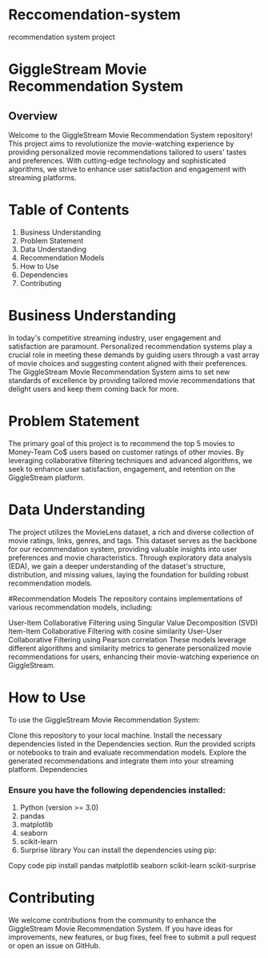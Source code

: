 # Reccomendation-system
recommendation system project
# GiggleStream Movie Recommendation System
## Overview
Welcome to the GiggleStream Movie Recommendation System repository! This project aims to revolutionize the movie-watching experience by providing personalized movie recommendations tailored to users' tastes and preferences. With cutting-edge technology and sophisticated algorithms, we strive to enhance user satisfaction and engagement with streaming platforms.

# Table of Contents
1. Business Understanding
2. Problem Statement
3. Data Understanding
4. Recommendation Models
5. How to Use
6. Dependencies
7. Contributing

# Business Understanding
In today's competitive streaming industry, user engagement and satisfaction are paramount. Personalized recommendation systems play a crucial role in meeting these demands by guiding users through a vast array of movie choices and suggesting content aligned with their preferences. The GiggleStream Movie Recommendation System aims to set new standards of excellence by providing tailored movie recommendations that delight users and keep them coming back for more.

# Problem Statement
The primary goal of this project is to recommend the top 5 movies to Money-Team Co$ users based on customer ratings of other movies. By leveraging collaborative filtering techniques and advanced algorithms, we seek to enhance user satisfaction, engagement, and retention on the GiggleStream platform.

# Data Understanding
The project utilizes the MovieLens dataset, a rich and diverse collection of movie ratings, links, genres, and tags. This dataset serves as the backbone for our recommendation system, providing valuable insights into user preferences and movie characteristics. Through exploratory data analysis (EDA), we gain a deeper understanding of the dataset's structure, distribution, and missing values, laying the foundation for building robust recommendation models.

#Recommendation Models
The repository contains implementations of various recommendation models, including:

User-Item Collaborative Filtering using Singular Value Decomposition (SVD)
Item-Item Collaborative Filtering with cosine similarity
User-User Collaborative Filtering using Pearson correlation
These models leverage different algorithms and similarity metrics to generate personalized movie recommendations for users, enhancing their movie-watching experience on GiggleStream.

# How to Use
To use the GiggleStream Movie Recommendation System:

Clone this repository to your local machine.
Install the necessary dependencies listed in the Dependencies section.
Run the provided scripts or notebooks to train and evaluate recommendation models.
Explore the generated recommendations and integrate them into your streaming platform.
Dependencies
### Ensure you have the following dependencies installed:

1. Python (version >= 3.0)
2. pandas
3. matplotlib
4. seaborn
5. scikit-learn
6. Surprise library
You can install the dependencies using pip:

Copy code
pip install pandas matplotlib seaborn scikit-learn scikit-surprise
# Contributing
We welcome contributions from the community to enhance the GiggleStream Movie Recommendation System. If you have ideas for improvements, new features, or bug fixes, feel free to submit a pull request or open an issue on GitHub.
